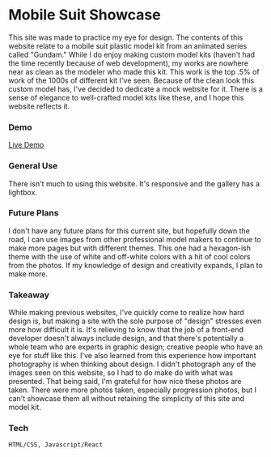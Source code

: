 # Mobile Suit Showcase

This site was made to practice my eye for design. The contents of this website relate to a mobile suit plastic model kit from an animated series called "Gundam." While I do enjoy making custom model kits (haven't had the time recently because of web development), my works are nowhere near as clean as the modeler who made this kit. This work is the top .5% of work of the 1000s of different kit I've seen. Because of the clean look this custom model has, I've decided to dedicate a mock website for it. There is a sense of elegance to well-crafted model kits like these, and I hope this website reflects it.

### Demo
[Live Demo](https://brandonjoe.github.io/GundamFreedomShowcase/)

### General Use

There isn't much to using this website. It's responsive and the gallery has a lightbox.

### Future Plans

I don't have any future plans for this current site, but hopefully down the road, I can use images from other professional model makers to continue to make more pages but with different themes. This one had a hexagon-ish theme with the use of white and off-white colors with a hit of cool colors from the photos. If my knowledge of design and creativity expands, I plan to make more.

### Takeaway

While making previous websites, I've quickly come to realize how hard design is, but making a site with the sole purpose of "design" stresses even more how difficult it is. It's relieving to know that the job of a front-end developer doesn't always include design, and that there's potentially a whole team who are experts in graphic design; creative people who have an eye for stuff like this. I've also learned from this experience how important photography is when thinking about design. I didn't photograph any of the images seen on this website, so I had to do make do with what was presented. That being said, I'm grateful for how nice these photos are taken. There were more photos taken, especially progression photos, but I can't showcase them all without retaining the simplicity of this site and model kit.

### Tech

```
HTML/CSS, Javascript/React
```


